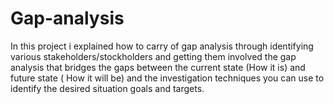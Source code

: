 # Gap-analysis
In this project i explained how to carry of gap analysis through identifying various stakeholders/stockholders and getting them involved the gap analysis that bridges the gaps between the current state  (How it is) and future state ( How it will be) and the investigation techniques you can use to identify the desired situation goals and targets. 
